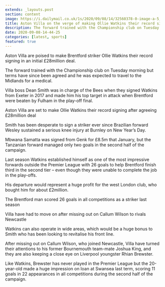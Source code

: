 ```yaml
---
extends: _layouts.post
section: content
image: https://i.dailymail.co.uk/1s/2020/09/08/14/32560378-0-image-a-5_1599571997856.jpg 
title: Aston Villa on the verge of making Ollie Watkins their record signing after agreeing £28m deal 
description: The forward trained with the Championship club on Tuesday morning but terms have since been agreed and he was expected to travel to the Midlands for a medical. 
date: 2020-09-08-14-44-25 
categories: [latest, sports] 
featured: true 
--- 
```

Aston Villa are poised to make Brentford striker Ollie Watkins their record signing in an initial £28million deal.

The forward trained with the Championship club on Tuesday morning but terms have since been agreed and he was expected to travel to the Midlands for a medical.

Villa boss Dean Smith was in charge of the Bees when they signed Watkins from Exeter in 2017 and made him his top target in attack when Brentford were beaten by Fulham in the play-off final.

Aston Villa are set to make Ollie Watkins their record signing after agreeing £28million deal 

Smith has been desperate to sign a striker ever since Brazilian forward Wesley sustained a serious knee injury at Burnley on New Year’s Day.

Mbwana Samatta was signed from Genk for £8.5m that January, but the Tanzanian forward managed only two goals in the second half of the campaign.

Last season Watkins established himself as one of the most impressive forwards outside the Premier League with 26 goals to help Brentford finish third in the second tier – even though they were unable to complete the job in the play-offs.

His departure would represent a huge profit for the west London club, who bought him for about £2million.  

The Brentford man scored 26 goals in all competitions as a striker last season 

Villa have had to move on after missing out on Callum Wilson to rivals Newcastle

Watkins can also operate in wide areas, which would be a huge bonus to Smith who has been looking to revitalise his front line.

After missing out on Callum Wilson, who joined Newcastle, Villa have turned their attentions to his former Bournemouth team-mate Joshua King, and they are also keeping a close eye on Liverpool youngster Rhian Brewster.

Like Watkins, Brewster has never played in the Premier League but the 20-year-old made a huge impression on loan at Swansea last term, scoring 11 goals in 22 appearances in all competitions during the second half of the campaign.

